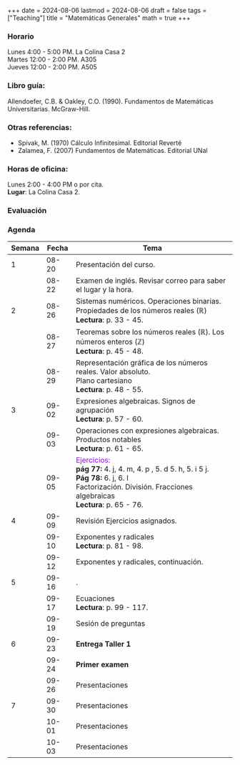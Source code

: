 +++
date      = 2024-08-06
lastmod   = 2024-08-06
draft     = false
tags      = ["Teaching"]
title     = "Matemáticas Generales"
math      = true
+++

### Horario

Lunes 4:00 - 5:00 PM. La Colina Casa 2  <br>
Martes 12:00 - 2:00 PM. A305 <br>
Jueves 12:00 - 2:00 PM. A505 

### Libro guía:

Allendoefer, C.B. & Oakley, C.O. (1990). Fundamentos de Matemáticas Universitarias. McGraw-Hill.

### Otras referencias:

* Spivak, M. (1970) Cálculo Infinitesimal. Editorial Reverté
* Zalamea, F. (2007) Fundamentos de Matemáticas. Editorial UNal

### Horas de oficina: 

Lunes 2:00 - 4:00 PM o por cita. <br>
**Lugar**: La Colina Casa 2. 

### Evaluación

### Agenda

Semana | Fecha | Tema
---| --- | ----
1  | 08-20 | Presentación del curso.
&nbsp; | 08-22 | Examen de inglés. Revisar correo para saber el lugar y la hora.
2  | 08-26 | Sistemas numéricos. Operaciones binarias. <br> Propiedades de los números reales ($\mathbb{R}$) <br> **Lectura**: p. 33 - 45.
&nbsp; | 08-27 | Teoremas sobre los números reales ($\mathbb{R}$). Los números enteros ($\mathbb{Z}$) <br> **Lectura**: p. 45 - 48.
&nbsp; | 08-29 | Representación gráfica de los números reales. Valor absoluto. <br>Plano cartesiano <br> **Lectura**: p. 48 - 55.
3  | 09-02 | Expresiones algebraicas. Signos de agrupación <br> **Lectura**: p. 57 - 60.
&nbsp; | 09-03 | Operaciones con expresiones algebraicas. Productos notables<br> **Lectura**: p. 61 - 65.
&nbsp; | 09-05 | <font color="#9900FF"> Ejercicios: </font> <br>**pág 77:** 4. j, 4. m, 4. p , 5. d 5. h, 5. i 5 j. <br> **Pág 78:** 6. j, 6. l <br> Factorización. División. Fracciones algebraicas <br> **Lectura**: p. 65 - 76.
4  | 09-09 | Revisión Ejercicios asignados.
&nbsp; | 09-10 | Exponentes y radicales <br> **Lectura**: p. 81 - 98.
&nbsp; | 09-12 | Exponentes y radicales, continuación.
5  | 09-16 | .
&nbsp; | 09-17 | Ecuaciones <br> **Lectura**: p. 99 - 117.
&nbsp; | 09-19 | Sesión de preguntas
6  | 09-23 | **Entrega Taller 1** 
&nbsp; | 09-24 | **Primer examen**
&nbsp; | 09-26 | Presentaciones
7  | 09-30 | Presentaciones
&nbsp; | 10-01 | Presentaciones
&nbsp; | 10-03 | Presentaciones


